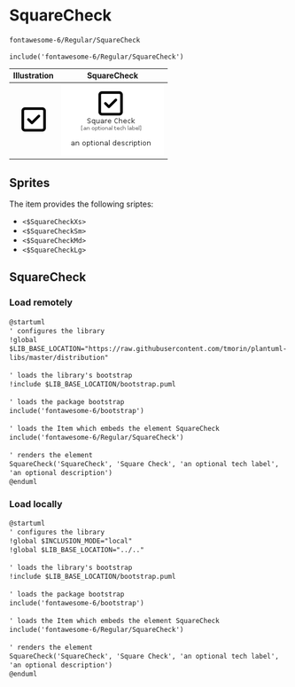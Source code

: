 # SquareCheck


```text
fontawesome-6/Regular/SquareCheck
```

```text
include('fontawesome-6/Regular/SquareCheck')
```



| Illustration | SquareCheck |
| :---: | :---: |
| ![illustration for Illustration](../../fontawesome-6/Regular/SquareCheck.png) | ![illustration for SquareCheck](../../fontawesome-6/Regular/SquareCheck.Local.png) |



## Sprites
The item provides the following sriptes:

- `<$SquareCheckXs>`
- `<$SquareCheckSm>`
- `<$SquareCheckMd>`
- `<$SquareCheckLg>`





## SquareCheck

### Load remotely
```plantuml
@startuml
' configures the library
!global $LIB_BASE_LOCATION="https://raw.githubusercontent.com/tmorin/plantuml-libs/master/distribution"

' loads the library's bootstrap
!include $LIB_BASE_LOCATION/bootstrap.puml

' loads the package bootstrap
include('fontawesome-6/bootstrap')

' loads the Item which embeds the element SquareCheck
include('fontawesome-6/Regular/SquareCheck')

' renders the element
SquareCheck('SquareCheck', 'Square Check', 'an optional tech label', 'an optional description')
@enduml
```

### Load locally
```plantuml
@startuml
' configures the library
!global $INCLUSION_MODE="local"
!global $LIB_BASE_LOCATION="../.."

' loads the library's bootstrap
!include $LIB_BASE_LOCATION/bootstrap.puml

' loads the package bootstrap
include('fontawesome-6/bootstrap')

' loads the Item which embeds the element SquareCheck
include('fontawesome-6/Regular/SquareCheck')

' renders the element
SquareCheck('SquareCheck', 'Square Check', 'an optional tech label', 'an optional description')
@enduml
```

